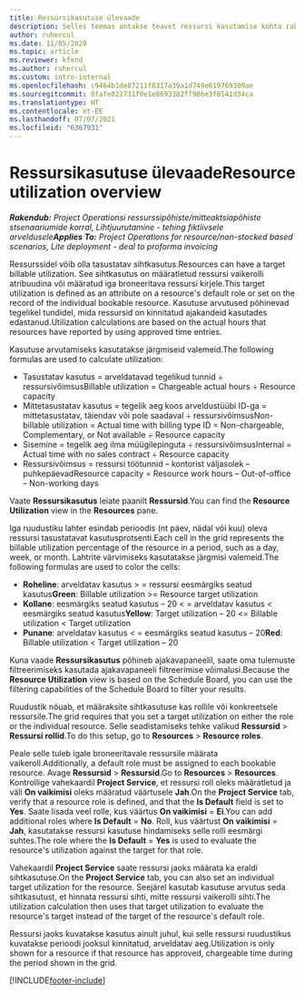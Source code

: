 ```yaml
---
title: Ressursikasutuse ülevaade
description: Selles teemas antakse teavet ressursi kasutamise kohta rakenduses Project Operations.
author: ruhercul
ms.date: 11/05/2020
ms.topic: article
ms.reviewer: kfend
ms.author: ruhercul
ms.custom: intro-internal
ms.openlocfilehash: c9464b1de87211f8317a39a1d749e619769309ae
ms.sourcegitcommit: 0fafe022731f0e1e8693382ff906e3f8541d34ca
ms.translationtype: HT
ms.contentlocale: et-EE
ms.lasthandoff: 07/07/2021
ms.locfileid: "6367931"
---
```

# <a name="resource-utilization-overview"></a><span data-ttu-id="c4aca-103">Ressursikasutuse ülevaade</span><span class="sxs-lookup"><span data-stu-id="c4aca-103">Resource utilization overview</span></span>

<span data-ttu-id="c4aca-104">_**Rakendub:** Project Operationsi ressurssipõhiste/mitteaktsiapõhiste stsenaariumide korral,  Lihtjuurutamine - tehing fiktiivsele arveldusele_</span><span class="sxs-lookup"><span data-stu-id="c4aca-104">_**Applies To:** Project Operations for resource/non-stocked based scenarios, Lite deployment - deal to proforma invoicing_</span></span>

<span data-ttu-id="c4aca-105">Ressurssidel võib olla tasustatav sihtkasutus.</span><span class="sxs-lookup"><span data-stu-id="c4aca-105">Resources can have a target billable utilization.</span></span> <span data-ttu-id="c4aca-106">See sihtkasutus on määratletud ressursi vaikerolli atribuudina või määratud iga broneeritava ressursi kirjele.</span><span class="sxs-lookup"><span data-stu-id="c4aca-106">This target utilization is defined as an attribute on a resource's default role or set on the record of the individual bookable resource.</span></span> <span data-ttu-id="c4aca-107">Kasutuse arvutused põhinevad tegelikel tundidel, mida ressursid on kinnitatud ajakandeid kasutades edastanud.</span><span class="sxs-lookup"><span data-stu-id="c4aca-107">Utilization calculations are based on the actual hours that resources have reported by using approved time entries.</span></span>

<span data-ttu-id="c4aca-108">Kasutuse arvutamiseks kasutatakse järgmiseid valemeid.</span><span class="sxs-lookup"><span data-stu-id="c4aca-108">The following formulas are used to calculate utilization:</span></span>

  - <span data-ttu-id="c4aca-109">Tasustatav kasutus = arveldatavad tegelikud tunnid ÷ ressursivõimsus</span><span class="sxs-lookup"><span data-stu-id="c4aca-109">Billable utilization = Chargeable actual hours ÷ Resource capacity</span></span>
  - <span data-ttu-id="c4aca-110">Mittetasustatav kasutus = tegelik aeg koos arveldustüübi ID-ga = mittetasustatav, täiendav või pole saadaval ÷ ressursivõimsus</span><span class="sxs-lookup"><span data-stu-id="c4aca-110">Non-billable utilization = Actual time with billing type ID = Non-chargeable, Complementary, or Not available ÷ Resource capacity</span></span>
  - <span data-ttu-id="c4aca-111">Sisemine = tegelik aeg ilma müügilepinguta ÷ ressursivõimsus</span><span class="sxs-lookup"><span data-stu-id="c4aca-111">Internal = Actual time with no sales contract ÷ Resource capacity</span></span>
  - <span data-ttu-id="c4aca-112">Ressursivõimsus = ressursi töötunnid – kontorist väljasolek – puhkepäevad</span><span class="sxs-lookup"><span data-stu-id="c4aca-112">Resource capacity = Resource work hours – Out-of-office – Non-working days</span></span>

<span data-ttu-id="c4aca-113">Vaate **Ressursikasutus** leiate paanilt **Ressursid**.</span><span class="sxs-lookup"><span data-stu-id="c4aca-113">You can find the **Resource Utilization** view in the **Resources** pane.</span></span>

<span data-ttu-id="c4aca-114">Iga ruudustiku lahter esindab perioodis (nt päev, nädal või kuu) oleva ressursi tasustatavat kasutusprotsenti.</span><span class="sxs-lookup"><span data-stu-id="c4aca-114">Each cell in the grid represents the billable utilization percentage of the resource in a period, such as a day, week, or month.</span></span> <span data-ttu-id="c4aca-115">Lahtrite värvimiseks kasutatakse järgmisi valemeid.</span><span class="sxs-lookup"><span data-stu-id="c4aca-115">The following formulas are used to color the cells:</span></span>

  - <span data-ttu-id="c4aca-116">**Roheline**: arveldatav kasutus > = ressursi eesmärgiks seatud kasutus</span><span class="sxs-lookup"><span data-stu-id="c4aca-116">**Green**: Billable utilization >= Resource target utilization</span></span>
  - <span data-ttu-id="c4aca-117">**Kollane**: eesmärgiks seatud kasutus – 20 < = arveldatav kasutus < eesmärgiks seatud kasutus</span><span class="sxs-lookup"><span data-stu-id="c4aca-117">**Yellow**: Target utilization – 20 <= Billable utilization < Target utilization</span></span>
  - <span data-ttu-id="c4aca-118">**Punane**: arveldatav kasutus < = eesmärgiks seatud kasutus – 20</span><span class="sxs-lookup"><span data-stu-id="c4aca-118">**Red**: Billable utilization < Target utilization – 20</span></span>

<span data-ttu-id="c4aca-119">Kuna vaade **Ressursikasutus** põhineb ajakavapaneelil, saate oma tulemuste filtreerimiseks kasutada ajakavapaneeli filtreerimise võimalusi.</span><span class="sxs-lookup"><span data-stu-id="c4aca-119">Because the **Resource Utilization** view is based on the Schedule Board, you can use the filtering capabilities of the Schedule Board to filter your results.</span></span>

<span data-ttu-id="c4aca-120">Ruudustik nõuab, et määraksite sihtkasutuse kas rollile või konkreetsele ressursile.</span><span class="sxs-lookup"><span data-stu-id="c4aca-120">The grid requires that you set a target utilization on either the role or the individual resource.</span></span> <span data-ttu-id="c4aca-121">Selle seadistamiseks tehke valikud **Ressursid** > **Ressursi rollid**.</span><span class="sxs-lookup"><span data-stu-id="c4aca-121">To do this setup, go to **Resources** > **Resource roles**.</span></span>

<span data-ttu-id="c4aca-122">Peale selle tuleb igale broneeritavale ressursile määrata vaikeroll.</span><span class="sxs-lookup"><span data-stu-id="c4aca-122">Additionally, a default role must be assigned to each bookable resource.</span></span> <span data-ttu-id="c4aca-123">Avage **Ressursid** > **Ressursid**.</span><span class="sxs-lookup"><span data-stu-id="c4aca-123">Go to **Resources** > **Resources**.</span></span> <span data-ttu-id="c4aca-124">Kontrollige vahekaardil **Project Service**, et ressursi roll oleks määratletud ja väli **On vaikimisi** oleks määratud väärtusele **Jah**.</span><span class="sxs-lookup"><span data-stu-id="c4aca-124">On the **Project Service** tab, verify that a resource role is defined, and that the **Is Default** field is set to **Yes**.</span></span> <span data-ttu-id="c4aca-125">Saate lisada veel rolle, kus väärtus **On vaikimisi** = **Ei**.</span><span class="sxs-lookup"><span data-stu-id="c4aca-125">You can add additional roles where **Is Default** = **No**.</span></span> <span data-ttu-id="c4aca-126">Roll, kus väärtust **On vaikimisi** = **Jah**, kasutatakse ressursi kasutuse hindamiseks selle rolli eesmärgi suhtes.</span><span class="sxs-lookup"><span data-stu-id="c4aca-126">The role where the **Is Default** = **Yes** is used to evaluate the resource's utilization against the target for that role.</span></span>

<span data-ttu-id="c4aca-127">Vahekaardil **Project Service** saate ressursi jaoks määrata ka eraldi sihtkasutuse.</span><span class="sxs-lookup"><span data-stu-id="c4aca-127">On the **Project Service** tab, you can also set an individual target utilization for the resource.</span></span> <span data-ttu-id="c4aca-128">Seejärel kasutab kasutuse arvutus seda sihtkasutust, et hinnata ressursi sihti, mitte ressursi vaikerolli sihti.</span><span class="sxs-lookup"><span data-stu-id="c4aca-128">The utilization calculation then uses that target utilization to evaluate the resource's target instead of the target of the resource's default role.</span></span>

<span data-ttu-id="c4aca-129">Ressursi jaoks kuvatakse kasutus ainult juhul, kui selle ressursi ruudustikus kuvatakse perioodi jooksul kinnitatud, arveldatav aeg.</span><span class="sxs-lookup"><span data-stu-id="c4aca-129">Utilization is only shown for a resource if that resource has approved, chargeable time during the period shown in the grid.</span></span>


[!INCLUDE[footer-include](../includes/footer-banner.md)]